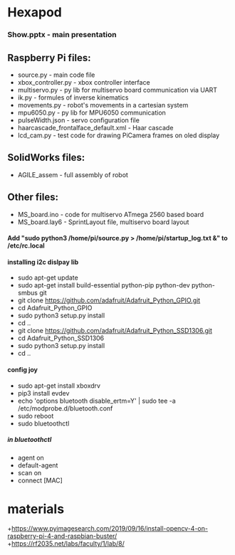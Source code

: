 # Hexapod
### Show.pptx - main presentation
##  Raspberry Pi files:
  + source.py - main code file
  + xbox_controller.py - xbox controller interface
  + multiservo.py - py lib for multiservo board communication via UART
  + ik.py - formules of inverse kinematics
  + movements.py - robot's movements in a cartesian system
  + mpu6050.py - py lib for MPU6050 communication
  + pulseWidth.json - servo configuration file 
  + haarcascade_frontalface_default.xml - Haar cascade
  + lcd_cam.py - test code for drawing PiCamera frames on oled display
##  SolidWorks files:
  + AGILE_assem - full assembly of robot
## Other files:
  + MS_board.ino - code for multiservo ATmega 2560 based board
  + MS_board.lay6 - SprintLayout file, multiservo board layout
  #### Add "sudo python3 /home/pi/source.py > /home/pi/startup_log.txt &" to /etc/rc.local
#### installing i2c dislpay lib
+ sudo apt-get update
+ sudo apt-get install build-essential python-pip python-dev python-smbus git
+ git clone https://github.com/adafruit/Adafruit_Python_GPIO.git
+ cd Adafruit_Python_GPIO
+ sudo python3 setup.py install
+ cd ..
+ git clone https://github.com/adafruit/Adafruit_Python_SSD1306.git
+ cd Adafruit_Python_SSD1306
+ sudo python3 setup.py install
+ cd ..
#### config joy
+ sudo apt-get install xboxdrv
+ pip3 install evdev
+ echo 'options bluetooth disable_ertm=Y' | sudo tee -a /etc/modprobe.d/bluetooth.conf
+ sudo reboot
+ sudo bluetoothctl
##### in bluetoothctl
+ agent on
+ default-agent
+ scan on
+ connect [MAC]

# materials
  +https://www.pyimagesearch.com/2019/09/16/install-opencv-4-on-raspberry-pi-4-and-raspbian-buster/
  +https://rf2035.net/labs/faculty/1/lab/8/
